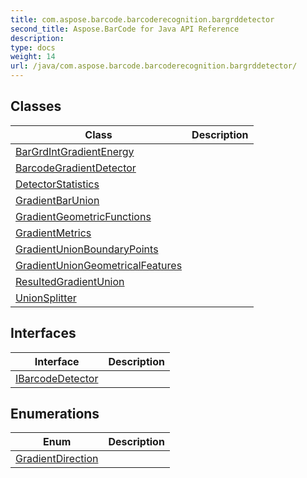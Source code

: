 ```yaml
---
title: com.aspose.barcode.barcoderecognition.bargrddetector
second_title: Aspose.BarCode for Java API Reference
description: 
type: docs
weight: 14
url: /java/com.aspose.barcode.barcoderecognition.bargrddetector/
---
```


## Classes

| Class | Description |
| --- | --- |
| [BarGrdIntGradientEnergy](../com.aspose.barcode.barcoderecognition.bargrddetector/bargrdintgradientenergy) |  |
| [BarcodeGradientDetector](../com.aspose.barcode.barcoderecognition.bargrddetector/barcodegradientdetector) |  |
| [DetectorStatistics](../com.aspose.barcode.barcoderecognition.bargrddetector/detectorstatistics) |  |
| [GradientBarUnion](../com.aspose.barcode.barcoderecognition.bargrddetector/gradientbarunion) |  |
| [GradientGeometricFunctions](../com.aspose.barcode.barcoderecognition.bargrddetector/gradientgeometricfunctions) |  |
| [GradientMetrics](../com.aspose.barcode.barcoderecognition.bargrddetector/gradientmetrics) |  |
| [GradientUnionBoundaryPoints](../com.aspose.barcode.barcoderecognition.bargrddetector/gradientunionboundarypoints) |  |
| [GradientUnionGeometricalFeatures](../com.aspose.barcode.barcoderecognition.bargrddetector/gradientuniongeometricalfeatures) |  |
| [ResultedGradientUnion](../com.aspose.barcode.barcoderecognition.bargrddetector/resultedgradientunion) |  |
| [UnionSplitter](../com.aspose.barcode.barcoderecognition.bargrddetector/unionsplitter) |  |

## Interfaces

| Interface | Description |
| --- | --- |
| [IBarcodeDetector](../com.aspose.barcode.barcoderecognition.bargrddetector/ibarcodedetector) |  |

## Enumerations

| Enum | Description |
| --- | --- |
| [GradientDirection](../com.aspose.barcode.barcoderecognition.bargrddetector/gradientdirection) |  |
